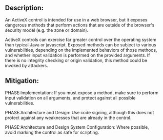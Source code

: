 ## Description:

An ActiveX control is intended for use in a web browser, but it exposes dangerous methods that perform actions that are outside of the browser's security model (e.g. the zone or domain).

ActiveX controls can exercise far greater control over the operating system than typical Java or javascript. Exposed methods can be subject to various vulnerabilities, depending on the implemented behaviors of those methods, and whether input validation is performed on the provided arguments. If there is no integrity checking or origin validation, this method could be invoked by attackers.

## Mitigation:


PHASE:Implementation:
If you must expose a method, make sure to perform input validation on all arguments, and protect against all possible vulnerabilities.

PHASE:Architecture and Design:
Use code signing, although this does not protect against any weaknesses that are already in the control.

PHASE:Architecture and Design System Configuration:
Where possible, avoid marking the control as safe for scripting.

